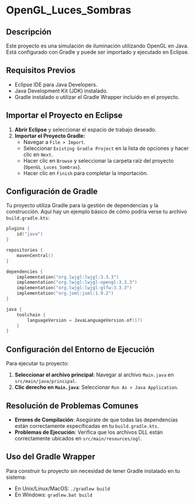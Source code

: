 # OpenGL_Luces_Sombras

## Descripción
Este proyecto es una simulación de iluminación utilizando OpenGL en Java. Está configurado con Gradle y puede ser importado y ejecutado en Eclipse.

## Requisitos Previos
- Eclipse IDE para Java Developers.
- Java Development Kit (JDK) instalado.
- Gradle instalado o utilizar el Gradle Wrapper incluido en el proyecto.

## Importar el Proyecto en Eclipse
1. **Abrir Eclipse** y seleccionar el espacio de trabajo deseado.
2. **Importar el Proyecto Gradle:**
   - Navegar a `File > Import`.
   - Seleccionar `Existing Gradle Project` en la lista de opciones y hacer clic en `Next`.
   - Hacer clic en `Browse` y seleccionar la carpeta raíz del proyecto (`OpenGL_Luces_Sombras`).
   - Hacer clic en `Finish` para completar la importación.

## Configuración de Gradle
Tu proyecto utiliza Gradle para la gestión de dependencias y la construcción. Aquí hay un ejemplo básico de cómo podría verse tu archivo `build.gradle.kts`:

```kotlin
plugins {
    id("java")
}

repositories {
    mavenCentral()
}

dependencies {
	implementation("org.lwjgl:lwjgl:3.3.3")
	implementation("org.lwjgl:lwjgl-opengl:3.3.3")
	implementation("org.lwjgl:lwjgl-glfw:3.3.3")
	implementation("org.joml:joml:1.9.2")
}

java {
    toolchain {
        languageVersion = JavaLanguageVersion.of(17)
    }
}
```

## Configuración del Entorno de Ejecución
Para ejecutar tu proyecto:
1. **Seleccionar el archivo principal**: Navegar al archivo `Main.java` en `src/main/java/principal`.
2. **Clic derecho en `Main.java`**: Seleccionar `Run As > Java Application`.

## Resolución de Problemas Comunes
- **Errores de Compilación**: Asegúrate de que todas las dependencias están correctamente especificadas en tu `build.gradle.kts`.
- **Problemas de Ejecución**: Verifica que los archivos DLL están correctamente ubicados en `src/main/resources/ogl`.

## Uso del Gradle Wrapper
Para construir tu proyecto sin necesidad de tener Gradle instalado en tu sistema:
- En Unix/Linux/MacOS: `./gradlew build`
- En Windows: `gradlew.bat build`

